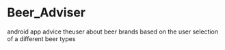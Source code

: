 # Beer_Adviser
android app advice theuser about beer brands based on the user selection of a different beer types
